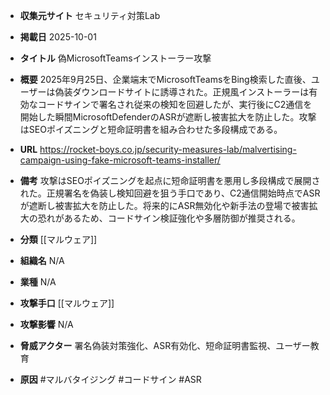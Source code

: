 - **収集元サイト**
セキュリティ対策Lab

- **掲載日**
2025-10-01

- **タイトル**
偽MicrosoftTeamsインストーラー攻撃

- **概要**
2025年9月25日、企業端末でMicrosoftTeamsをBing検索した直後、ユーザーは偽装ダウンロードサイトに誘導された。正規風インストーラーは有効なコードサインで署名され従来の検知を回避したが、実行後にC2通信を開始した瞬間MicrosoftDefenderのASRが遮断し被害拡大を防止した。攻撃はSEOポイズニングと短命証明書を組み合わせた多段構成である。

- **URL**
https://rocket-boys.co.jp/security-measures-lab/malvertising-campaign-using-fake-microsoft-teams-installer/

- **備考**
攻撃はSEOポイズニングを起点に短命証明書を悪用し多段構成で展開された。正規署名を偽装し検知回避を狙う手口であり、C2通信開始時点でASRが遮断し被害拡大を防止した。将来的にASR無効化や新手法の登場で被害拡大の恐れがあるため、コードサイン検証強化や多層防御が推奨される。

- **分類**
[[マルウェア]]

- **組織名**
N/A

- **業種**
N/A

- **攻撃手口**
[[マルウェア]]

- **攻撃影響**
N/A

- **脅威アクター**
署名偽装対策強化、ASR有効化、短命証明書監視、ユーザー教育

- **原因**
#マルバタイジング #コードサイン #ASR

